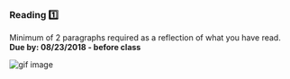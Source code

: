 ### Reading :one:

Minimum of 2 paragraphs required as a reflection of what you have read. **Due by: 08/23/2018 - before class**


![gif image](https://media.giphy.com/media/3ohjUZwBT9Clm4ZPGM/giphy.gif)
